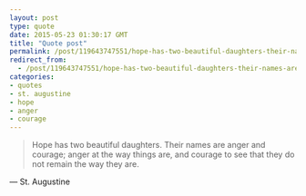 ```yaml
---
layout: post
type: quote
date: 2015-05-23 01:30:17 GMT
title: "Quote post"
permalink: /post/119643747551/hope-has-two-beautiful-daughters-their-names-are
redirect_from: 
  - /post/119643747551/hope-has-two-beautiful-daughters-their-names-are
categories:
- quotes
- st. augustine
- hope
- anger
- courage
---
```

<blockquote>Hope has two beautiful daughters. Their names are anger and courage; anger at the way things are, and courage to see that they do not remain the way they are.</blockquote>
<p>— St. Augustine</p>